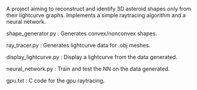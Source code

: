 A project aiming to reconstruct and identify 3D asteroid shapes only from their lightcurve graphs. Implements a simple raytracing algorithm and a neural network.

shape_generator.py : 
Generates convex/nonconvex shapes.

ray_tracer.py :
Generates lightcurve data for .obj meshes.

display_lightcurve.py :
Display a lightcurve from the data generated.

neural_network.py : 
Train and test the NN on the data generated.

gpu.txt :
C code for the gpu raytracing.


